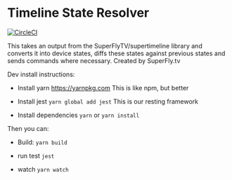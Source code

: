 # Timeline State Resolver
[![CircleCI](https://circleci.com/gh/nrkno/tv-automation-state-timeline-resolver.svg?style=svg)](https://circleci.com/gh/nrkno/tv-automation-state-timeline-resolver)

This takes an output from the SuperFlyTV/supertimeline library and converts it into device states, diffs these states against previous states and sends commands where necessary. Created by SuperFly.tv

Dev install instructions:

* Install yarn
	https://yarnpkg.com
	This is like npm, but better

* Install jest
	`yarn global add jest`
	This is our resting framework

* Install dependencies
	`yarn`
	or
	`yarn install`

Then you can:

* Build:
	`yarn build`

* run test
	`jest`

* watch
	`yarn watch`
